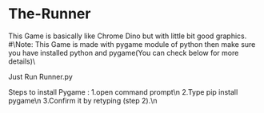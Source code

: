 # The-Runner
This Game is basically like Chrome Dino but with little bit good graphics.
#\\Note: This Game is made with pygame module of python then make sure you have installed python and pygame(You can check below for more details)\\

Just Run Runner.py


Steps to install Pygame :
  1.open command prompt\n
  2.Type pip install pygame\n
  3.Confirm it by retyping (step 2).\n
  
